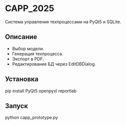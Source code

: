 # CAPP_2025

Система управления техпроцессами на PyQt5 и SQLite.

## Описание
- Выбор модели.
- Генерация техпроцесса.
- Экспорт в PDF.
- Редактирование БД через EditDBDialog.

## Установка
pip install PyQt5 openpyxl reportlab

## Запуск
python capp_prototype.py
